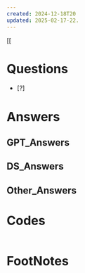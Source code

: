 ```yaml
---
created: 2024-12-18T20
updated: 2025-02-17-22.
---
```

[[

# Questions

- [?] 


# Answers

## GPT_Answers


## DS_Answers


## Other_Answers


# Codes

```python

```


# FootNotes
